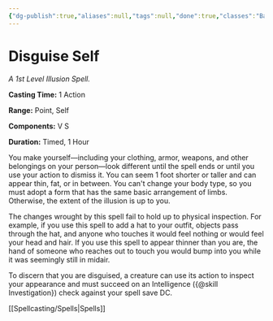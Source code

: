 ```yaml
---
{"dg-publish":true,"aliases":null,"tags":null,"done":true,"classes":"Bard, Sorcerer, Wizard, Artificer,","spellLevel":1,"school":"Illusion","source":"PHB","permalink":"/spells/disguise-self/","dgHomeLink":false,"dgPassFrontmatter":true}
---
```


# Disguise Self
*A 1st Level Illusion Spell.*

**Casting Time:** 1 Action

**Range:** Point, Self

**Components:** V S 

**Duration:** Timed, 1 Hour

You make yourself—including your clothing, armor, weapons, and other belongings on your person—look different until the spell ends or until you use your action to dismiss it. You can seem 1 foot shorter or taller and can appear thin, fat, or in between. You can't change your body type, so you must adopt a form that has the same basic arrangement of limbs. Otherwise, the extent of the illusion is up to you.



The changes wrought by this spell fail to hold up to physical inspection. For example, if you use this spell to add a hat to your outfit, objects pass through the hat, and anyone who touches it would feel nothing or would feel your head and hair. If you use this spell to appear thinner than you are, the hand of someone who reaches out to touch you would bump into you while it was seemingly still in midair.



To discern that you are disguised, a creature can use its action to inspect your appearance and must succeed on an Intelligence ({@skill Investigation}) check against your spell save DC.

[[Spellcasting/Spells|Spells]]